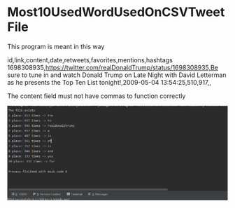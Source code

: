 # Most10UsedWordUsedOnCSVTweetFile

This program is meant in this way

id,link,content,date,retweets,favorites,mentions,hashtags
1698308935,https://twitter.com/realDonaldTrump/status/1698308935,Be sure to tune in and watch Donald Trump on Late Night with David Letterman as he presents the Top Ten List tonight!,2009-05-04 13:54:25,510,917,,

The content field must not have commas to function correctly

![screenshot](tweetScreenshot.PNG)
